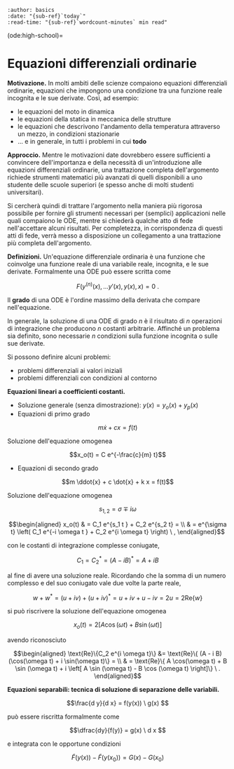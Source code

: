 ```{article-info}
:author: basics
:date: "{sub-ref}`today`"
:read-time: "{sub-ref}`wordcount-minutes` min read"
```

(ode:high-school)=
# Equazioni differenziali ordinarie

**Motivazione.** In molti ambiti delle scienze compaiono equazioni differenziali ordinarie, equazioni che impongono una condizione tra una funzione reale incognita e le sue derivate. Così, ad esempio:
- le equazioni del moto in dinamica
- le equazioni della statica in meccanica delle strutture
- le equazioni che descrivono l'andamento della temperatura attraverso un mezzo, in condizioni stazionarie
- ...
e in generale, in tutti i problemi in cui **todo**

**Approccio.**
Mentre le motivazioni date dovrebbero essere sufficienti a convincere dell'importanza e della necessità di un'introduzione alle equazioni differenziali ordinarie, una trattazione completa dell'argomento richiede strumenti matematici più avanzati di quelli disponibili a uno studente delle scuole superiori (e spesso anche di molti studenti universitari).

Si cercherà quindi di trattare l'argomento nella maniera più rigorosa possibile per fornire gli strumenti necessari per (semplici) applicazioni nelle quali compaiono le ODE, mentre si chiederà qualche atto di fede nell'accettare alcuni risultati. Per completezza, in corrispondenza di questi atti di fede, verrà messo a disposizione un collegamento a una trattazione più completa dell'argomento.

**Definizioni.**
Un'equazione differenziale ordinaria è una funzione che coinvolge una funzione reale di una variabile reale, incognita, e le sue derivate. Formalmente una ODE può essere scritta come

$$F(y^{(n)}(x), \dots y'(x), y(x), x) = 0 \ .$$

Il **grado** di una ODE è l'ordine massimo della derivata che compare nell'equazione.

In generale, la soluzione di una ODE di grado $n$ è il risultato di $n$ operazioni di integrazione che producono $n$ costanti arbitrarie. Affinché un problema sia definito, sono necessarie $n$ condizioni sulla funzione incognita o sulle sue derivate.

Si possono definire alcuni problemi:
- problemi differenziali ai valori iniziali
- problemi differenziali con condizioni al contorno

**Equazioni lineari a coefficienti costanti.**
- Soluzione generale (senza dimostrazione): $y(x) = y_o(x) + y_p(x)$
- Equazioni di primo grado

$$m \dot{x} + c x  = f(t)$$

Soluzione dell'equazione omogenea

$$x_o(t) = C e^{-\frac{c}{m} t}$$

- Equazioni di secondo grado

$$m \ddot{x} + c \dot{x} + k x = f(t)$$

Soluzione dell'equazione omogenea

$$s_{1,2} = \sigma \mp i \omega$$

$$\begin{aligned}
x_o(t) & = C_1 e^{s_1 t } + C_2 e^{s_2 t} = \\
       & = e^{\sigma t} \left( C_1 e^{-i \omega t } + C_2 e^{i \omega t} \right) \ ,
\end{aligned}$$

con le costanti di integrazione complesse coniugate,

$$C_1 = C_2^* = (A - i B)^* = A + i B$$

al fine di avere una soluzione reale. Ricordando che la somma di un numero complesso e del suo coniugato vale due volte la parte reale,

$$w + w^* = (u+iv) + (u+iv)^* = u+iv + u - i v = 2 u = 2 \text{Re}\{w\}$$

si può riscrivere la soluzione dell'equazione omogenea

$$x_o(t) = 2 \left[ A \cos ( \omega t ) + B \sin (\omega t ) \right] $$

avendo riconosciuto 

$$\begin{aligned}
  \text{Re}\{C_2 e^{i \omega t}\} &= \text{Re}\{ (A - i B)(\cos(\omega t) + i \sin(\omega t)\} = \\
  & = \text{Re}\{ A \cos(\omega t) + B \sin (\omega t) + i \left[ A \sin (\omega t) - B \cos (\omega t) \right]\} \ .
\end{aligned}$$



**Equazioni separabili: tecnica di soluzione di separazione delle variabili.**

$$\frac{d y}{d x} = f(y(x)) \ g(x) $$

può essere riscritta formalmente come

$$\dfrac{dy}{f(y)} = g(x) \ d x $$

e integrata con le opportune condizioni 

$$\tilde{F}(y(x)) - \tilde{F}(y(x_0)) = G(x) - G(x_0)$$
